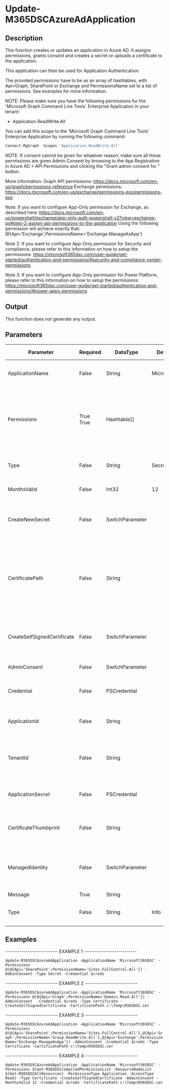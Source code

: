 ﻿# Update-M365DSCAzureAdApplication

## Description

This function creates or updates an application in Azure AD. It assigns permissions,
grants consent and creates a secret or uploads a certificate to the application.

This application can then be used for Application Authentication.

The provided permissions have to be as an array of hashtables, with Api=Graph, SharePoint
or Exchange and PermissionsName set to a list of permissions. See examples for more information.

NOTE:
Please make sure you have the following permissions for the 'Microsoft Graph Command Line Tools'
Enterprise Application in your tenant:

- Application.ReadWrite.All

You can add this scope to the 'Microsoft Graph Command Line Tools' Enterprise Application by running
the following command:

```powershell
Connect-MgGraph -Scopes 'Application.ReadWrite.All'
```

NOTE:
If consent cannot be given for whatever reason, make sure all these permissions are
given Admin Consent by browsing to the App Registration in Azure AD > API Permissions
and clicking the "Grant admin consent for <orgname>" button.

More information:
Graph API permissions: https://docs.microsoft.com/en-us/graph/permissions-reference
Exchange permissions: https://docs.microsoft.com/en-us/exchange/permissions-exo/permissions-exo

Note:
If you want to configure App-Only permission for Exchange, as described here:
https://docs.microsoft.com/en-us/powershell/exchange/app-only-auth-powershell-v2?view=exchange-ps#step-2-assign-api-permissions-to-the-application
Using the following permission will achieve exactly that: @{Api='Exchange';PermissionsName='Exchange.ManageAsApp'}

Note 2:
If you want to configure App-Only permission for Security and compliance, please refer to this information on how to setup the permissions:
https://microsoft365dsc.com/user-guide/get-started/authentication-and-permissions/#security-and-compliance-center-permissions

Note 3:
If you want to configure App-Only permission for Power Platform, please refer to this information on how to setup the permissions:
https://microsoft365dsc.com/user-guide/get-started/authentication-and-permissions/#power-apps-permissions

## Output

This function does not generate any output.

## Parameters

| Parameter | Required | DataType | Default Value | Allowed Values | Description |
| --- | --- | --- | --- | --- | --- |
| ApplicationName | False | String | Microsoft365DSC |  | The name of the application to create or update. Default value is 'Microsoft365DSC'. |
| Permissions | True True | Hashtable[] |  |  | The permissions to assign to the application. This has to be an array of hashtables, with Api=Graph, SharePoint or Exchange and PermissionsName set to a list of permissions. See examples for more information. |
| Type | False | String | Secret | Secret, Certificate | The type of credential to create. Default value is 'Secret'. Valid values are 'Secret' and 'Certificate'. |
| MonthsValid | False | Int32 | 12 |  | The number of months the certificate should be valid. Default value is 12. |
| CreateNewSecret | False | SwitchParameter |  |  | If specified, a new secret will be created for the application. -CreateNewSecret or -CertificatePath can be used, not both. |
| CertificatePath | False | String |  |  | The path to the certificate to be uploaded for the app registration. If using with -CreateSelfSignedCertificate - a file with this name will be created and uploaded (file must not exist). Otherwise the file must already exist. Cannot be used with -CreateNewSecret simultaneously. |
| CreateSelfSignedCertificate | False | SwitchParameter |  |  | If specified, a self-signed certificate will be created for the application. -CreateSelfSignedCertificate or -CertificatePath can be used, not both. |
| AdminConsent | False | SwitchParameter |  |  | If specified, admin consent will be granted for the application. |
| Credential | False | PSCredential |  |  | The credential to use for authenticating the request. Mutually exclusive with -TenantId. |
| ApplicationId | False | String |  |  | The ApplicationId to use for authenticating the request. -Credential or -ApplicationId can be used, not both. |
| TenantId | False | String |  |  | The name of the tenant to use for the request. Must be in the form of contoso.onmicrosoft.com. Mutually exclusive with -Credential. |
| ApplicationSecret | False | PSCredential |  |  | The ApplicationSecret to use for authenticating the request. -Credential or -ApplicationSecret can be used, not both. |
| CertificateThumbprint | False | String |  |  | Thumbprint of an existing auth certificate to use for authenticating the request. Mutually exclusive with -Credential. |
| ManagedIdentity | False | SwitchParameter |  |  | If specified, Managed Identity will be used for authenticating the request. -Credential or -ApplicationId or -ManagedIdentity can be used, only one of them. |
| Message | True | String |  |  |  |
| Type | False | String | Info | Error, Warning, Info | The type of credential to create. Default value is 'Secret'. Valid values are 'Secret' and 'Certificate'. |

## Examples

-------------------------- EXAMPLE 1 --------------------------

`Update-M365DSCAzureAdApplication -ApplicationName 'Microsoft365DSC' -Permissions @(@{Api='SharePoint';PermissionName='Sites.FullControl.All'}) -AdminConsent -Type Secret -Credential $creds`

-------------------------- EXAMPLE 2 --------------------------

`Update-M365DSCAzureAdApplication -ApplicationName 'Microsoft365DSC' -Permissions @(@{Api='Graph';PermissionName='Domain.Read.All'}) -AdminConsent  -Credential $creds -Type Certificate -CreateSelfSignedCertificate -CertificatePath c:\Temp\M365DSC.cer`

-------------------------- EXAMPLE 3 --------------------------

`Update-M365DSCAzureAdApplication -ApplicationName 'Microsoft365DSC' -Permissions @(@{Api='SharePoint';PermissionName='Sites.FullControl.All'},@{Api='Graph';PermissionName='Group.ReadWrite.All'},@{Api='Exchange';PermissionName='Exchange.ManageAsApp'}) -AdminConsent -Credential $creds -Type Certificate -CertificatePath c:\Temp\M365DSC.cer`

-------------------------- EXAMPLE 4 --------------------------

`Update-M365DSCAzureAdApplication -ApplicationName 'Microsoft365DSC' -Permissions $(Get-M365DSCCompiledPermissionList -ResourceNameList $(Get-M365DSCAllResources) -PermissionType Application -AccessType Read) -Type Certificate -CreateSelfSignedCertificate -AdminConsent -MonthsValid 12 -Credential $creds -CertificatePath c:\Temp\M365DSC.cer`


